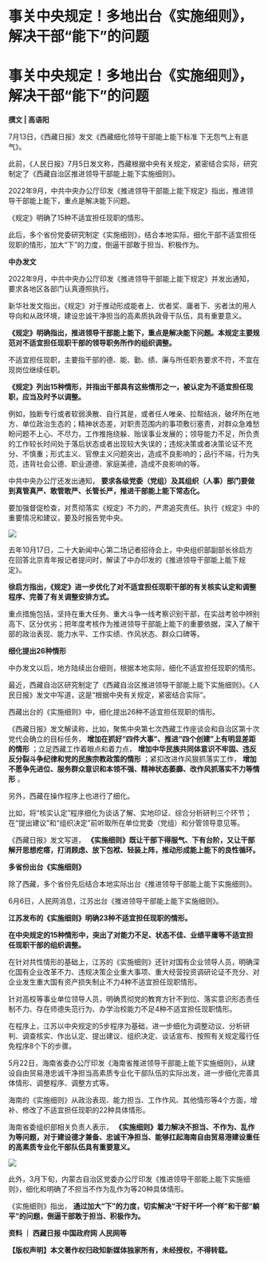 # 事关中央规定！多地出台《实施细则》，解决干部“能下”的问题

# 事关中央规定！多地出台《实施细则》，解决干部“能下”的问题

**撰文 | 高语阳**

7月13日，《西藏日报》发文《西藏细化领导干部能上能下标准 下无怨气上有底气》。

此前，《人民日报》7月5日发文称，西藏根据中央有关规定，紧密结合实际，研究制定了《西藏自治区推进领导干部能上能下实施细则》。

2022年9月，中共中央办公厅印发《推进领导干部能上能下规定》指出，推进领导干部能上能下，重点是解决能下问题。

《规定》明确了15种不适宜担任现职的情形。

此后，多个省份党委研究制定《实施细则》，结合本地实际，细化干部不适宜担任现职的情形，加大“下”的力度，倒逼干部敢于担当、积极作为。

**中办发文**

2022年9月，中共中央办公厅印发《推进领导干部能上能下规定》并发出通知，要求各地区各部门认真遵照执行。

新华社发文指出，《规定》对于推动形成能者上、优者奖、庸者下、劣者汰的用人导向和从政环境，建设忠诚干净担当的高素质执政骨干队伍，具有重要意义。

**《规定》明确指出，推进领导干部能上能下，重点是解决能下问题。本规定主要规范对不适宜担任现职干部的领导职务所作的组织调整。**

不适宜担任现职，主要指干部的德、能、勤、绩、廉与所任职务要求不符，不宜在现岗位继续任职。

**《规定》列出15种情形，并指出干部具有这些情形之一，被认定为不适宜担任现职，应当及时予以调整。**

例如，独断专行或者软弱涣散、自行其是，或者任人唯亲、拉帮结派，破坏所在地方、单位政治生态的；精神状态差，对职责范围内的事项敷衍塞责，对群众急难愁盼问题不上心、不尽力，工作推拖绕躲、贻误事业发展的；领导能力不足，所负责的工作较长时间处于落后状态或者出现较大失误的；违规决策或者决策论证不充分、不慎重；形式主义、官僚主义问题突出，造成不良影响的；品行不端，行为失范，违背社会公德、职业道德、家庭美德，造成不良影响的等。

中共中央办公厅还发出通知， **要求各级党委（党组）及其组织（人事）部门要做到真管真严、敢管敢严、长管长严，推进干部能上能下常态化。**

要加强督促检查，对贯彻落实《规定》不力的，严肃追究责任。执行《规定》中的重要情况和建议，要及时报告党中央。

![](https://inews.gtimg.com/news_bt/OORFr9ksP1IN3w8OhBSn4GnTH6NR6BDCF8JRc9alO876EAA/1000)

去年10月17日，二十大新闻中心第二场记者招待会上，中央组织部副部长徐启方在回答北京青年报记者提问时，解读了中办印发的《推进领导干部能上能下规定》。

**徐启方指出，《规定》进一步优化了对不适宜担任现职干部的有关核实认定和调整程序、完善了有关调整安排方式。**

重点措施包括，坚持在重大任务、重大斗争一线考察识别干部，在实战考验中辨别高下、区分优劣；把年度考核作为推进领导干部能上能下的重要依据，深入了解干部的政治表现、能力水平、工作实绩、作风状态、群众口碑等。

**细化提出26种情形**

中办发文以后，地方陆续出台细则，根据本地实际，细化不适宜担任现职的情形。

最近，西藏自治区研究制定了《西藏自治区推进领导干部能上能下实施细则》。《人民日报》发文中写道，这是“根据中央有关规定，紧密结合实际”。

西藏出台的《实施细则》中，细化提出26种不适宜担任现职的情形。

《西藏日报》发文解读称，比如，聚焦中央第七次西藏工作座谈会和自治区第十次党代会确立的目标任务，
**增加在抓好“四件大事”、推进“四个创建”上有明显差距的情形** ；立足西藏工作着眼点和着力点，
**增加中华民族共同体意识不牢固、违反反分裂斗争纪律和党的民族宗教政策的情形** ；紧扣改进作风狠抓落实工作，
**增加不愿争先进位、服务群众意识和本领不强、精神状态萎靡、改作风抓落实不力等情形** 。

另外，西藏在操作程序上也进行了细化。

比如，将“核实认定”程序细化为谈话了解、实地印证、综合分析研判三个环节；在“提出建议”和“组织决定”前听取所在单位党委（党组）和分管领导意见等。

《西藏日报》发文写道， **《实施细则》既让干部下得服气、下有台阶，又让干部解开思想疙瘩，打消顾虑、放下包袱、轻装上阵，推动形成能上能下的良性循环。**

**多省份出台《实施细则》**

除了西藏，多个省份先后结合本地实际出台《推进领导干部能上能下实施细则》。

6月6日，人民网消息，江苏出台《推进领导干部能上能下实施细则》。

**江苏发布的《实施细则》明确23种不适宜担任现职的情形。**

**在中央规定的15种情形中，突出了对能力不足、状态不佳、业绩平庸等不适宜担任现职干部的组织调整。**

在针对共性情形的基础上，江苏的《实施细则》还针对国有企业领导人员，明确深化国有企业改革不力、违规决策企业重大事项、重大经营投资调研论证不充分、对企业发生重大国有资产损失制止不力4种不适宜担任现职情形。

针对高校等事业单位领导人员，明确贯彻党的教育方针不到位、落实意识形态责任制不力、存在师德失范行为、办学治校能力不足4种不适宜担任现职情形。

在程序上，江苏以中央规定的5步程序为基础，进一步细化为调整动议、分析研判、调查核实、作出认定、提出建议、组织决定、谈话宣布、按照有关规定履行任免程序8个下的步骤。

5月22日，海南省委办公厅印发《海南省推进领导干部能上能下实施细则》，从建设自由贸易港忠诚干净担当高素质专业化干部队伍的实际出发，进一步细化完善具体情形、调整程序、调整方式等。

海南的《实施细则》从政治表现、能力担当、工作作风、其他情形等4个方面，增补、修改了不适宜担任现职的22种具体情形。

海南省委组织部相关负责人表示，
**《实施细则》着力解决不担当、不作为、乱作为等问题，对于建设德才兼备、忠诚干净担当、能够扛起海南自由贸易港建设重任的高素质专业化干部队伍具有重要意义。**

![](https://inews.gtimg.com/news_bt/Ot_0pnE6WJDsxLshMoY5i2fCYfOIjmx9qlykFWw1v5bxYAA/1000)

此外，3月下旬，内蒙古自治区党委办公厅印发《推进领导干部能上能下实施细则》，细化和明确了不担当不作为乱作为等20种具体情形。

《实施细则》指出， **通过加大“下”的力度，切实解决“干好干坏一个样”和干部“躺平”的问题，倒逼干部敢于担当、积极作为。**

**资料 ｜ 西藏日报 中国政府网 人民网等**

**【版权声明】本文著作权归政知新媒体独家所有，未经授权，不得转载。**

